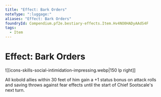 ```yaml
---
title: "Effect: Bark Orders"
noteType: ":luggage:"
aliases: "Effect: Bark Orders"
foundryId: Compendium.pf2e.bestiary-effects.Item.Hv4NO0HADyAAdS4F
tags:
  - Item
---
```


# Effect: Bark Orders
![[icons-skills-social-intimidation-impressing.webp|150 lp right]]

All kobold allies within 30 feet of him gain a +1 status bonus on attack rolls and saving throws against fear effects until the start of Chief Sootscale's next turn.
